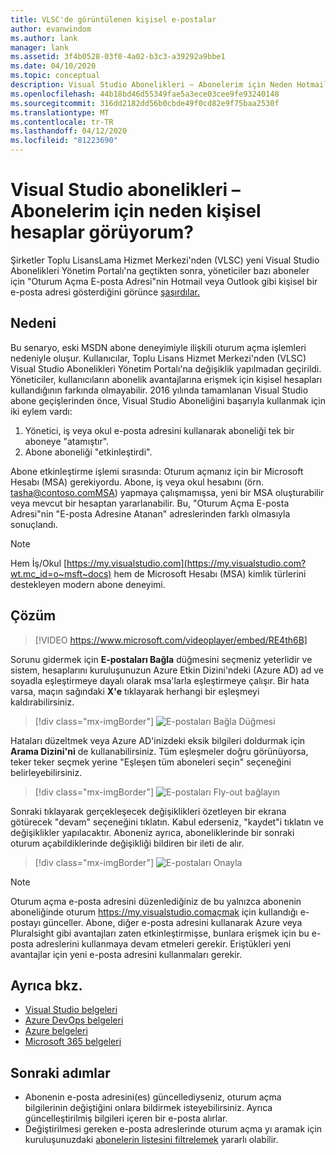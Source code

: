 ```yaml
---
title: VLSC'de görüntülenen kişisel e-postalar
author: evanwindom
ms.author: lank
manager: lank
ms.assetid: 3f4b0528-03f0-4a02-b3c3-a39292a9bbe1
ms.date: 04/10/2020
ms.topic: conceptual
description: Visual Studio Abonelikleri – Abonelerim için Neden Hotmail veya Gmail Adreslerini Görüyorum?
ms.openlocfilehash: 44b18bd46d55349fae5a3ece03cee9fe93240148
ms.sourcegitcommit: 316dd2182dd56b0cbde49f0cd82e9f75baa2530f
ms.translationtype: MT
ms.contentlocale: tr-TR
ms.lasthandoff: 04/12/2020
ms.locfileid: "81223690"
---
```

# <a name="visual-studio-subscriptions--why-do-i-see-personal-accounts-for-my-subscribers"></a>Visual Studio abonelikleri – Abonelerim için neden kişisel hesaplar görüyorum?
Şirketler Toplu LisansLama Hizmet Merkezi'nden (VLSC) yeni Visual Studio Abonelikleri Yönetim Portalı'na geçtikten sonra, yöneticiler bazı aboneler için "Oturum Açma E-posta Adresi"nin Hotmail veya Outlook gibi kişisel bir e-posta adresi gösterdiğini görünce [şaşırdılar.](https://manage.visualstudio.com)  

## <a name="cause"></a>Nedeni
Bu senaryo, eski MSDN abone deneyimiyle ilişkili oturum açma işlemleri nedeniyle oluşur. Kullanıcılar, Toplu Lisans Hizmet Merkezi'nden (VLSC) Visual Studio Abonelikleri Yönetim Portalı'na değişiklik yapılmadan geçirildi. Yöneticiler, kullanıcıların abonelik avantajlarına erişmek için kişisel hesapları kullandığının farkında olmayabilir. 2016 yılında tamamlanan Visual Studio abone geçişlerinden önce, Visual Studio Aboneliğini başarıyla kullanmak için iki eylem vardı:
1. Yönetici, iş veya okul e-posta adresini kullanarak aboneliği tek bir aboneye "atamıştır".
2. Abone aboneliği "etkinleştirdi".

Abone etkinleştirme işlemi sırasında: Oturum açmanız için bir Microsoft Hesabı (MSA) gerekiyordu. Abone, iş veya okul hesabını (örn. tasha@contoso.comMSA) yapmaya çalışmamışsa, yeni bir MSA oluşturabilir veya mevcut bir hesaptan yararlanabilir. Bu, "Oturum Açma E-posta Adresi"nin "E-posta Adresine Atanan" adreslerinden farklı olmasıyla sonuçlandı.

> [!NOTE]
> Hem İş/Okul [https://my.visualstudio.com](https://my.visualstudio.com?wt.mc_id=o~msft~docs) hem de Microsoft Hesabı (MSA) kimlik türlerini destekleyen modern abone deneyimi.

## <a name="solution"></a>Çözüm

> [!VIDEO https://www.microsoft.com/videoplayer/embed/RE4th6B]

Sorunu gidermek için **E-postaları Bağla** düğmesini seçmeniz yeterlidir ve sistem, hesaplarını kuruluşunuzun Azure Etkin Dizini'ndeki (Azure AD) ad ve soyadla eşleştirmeye dayalı olarak msa'larla eşleştirmeye çalışır. Bir hata varsa, maçın sağındaki **X'e** tıklayarak herhangi bir eşleşmeyi kaldırabilirsiniz.  

> [!div class="mx-imgBorder"]
> ![E-postaları Bağla Düğmesi](_img/connect-emails/connect-emails-button.png)

Hataları düzeltmek veya Azure AD'inizdeki eksik bilgileri doldurmak için **Arama Dizini'ni** de kullanabilirsiniz. Tüm eşleşmeler doğru görünüyorsa, teker teker seçmek yerine "Eşleşen tüm aboneleri seçin" seçeneğini belirleyebilirsiniz.  

> [!div class="mx-imgBorder"]
> ![E-postaları Fly-out bağlayın](_img/connect-emails/connect-emails-flyout.png)

Sonraki tıklayarak gerçekleşecek değişiklikleri özetleyen bir ekrana götürecek "devam" seçeneğini tıklatın. Kabul ederseniz, "kaydet"i tıklatın ve değişiklikler yapılacaktır. Aboneniz ayrıca, aboneliklerinde bir sonraki oturum açabildiklerinde değişikliği bildiren bir ileti de alır.   

> [!div class="mx-imgBorder"]
> ![E-postaları Onayla](_img/connect-emails/connect-emails-confirm.png) 

> [!NOTE]
> Oturum açma e-posta adresini düzenlediğiniz de bu yalnızca abonenin aboneliğinde oturum https://my.visualstudio.comaçmak için kullandığı e-postayı günceller. Abone, diğer e-posta adresini kullanarak Azure veya Pluralsight gibi avantajları zaten etkinleştirmişse, bunlara erişmek için bu e-posta adreslerini kullanmaya devam etmeleri gerekir. Eriştükleri yeni avantajlar için yeni e-posta adresini kullanmaları gerekir. 

## <a name="see-also"></a>Ayrıca bkz.
- [Visual Studio belgeleri](https://docs.microsoft.com/visualstudio/)
- [Azure DevOps belgeleri](https://docs.microsoft.com/azure/devops/)
- [Azure belgeleri](https://docs.microsoft.com/azure/)
- [Microsoft 365 belgeleri](https://docs.microsoft.com/microsoft-365/)

##  <a name="next-steps"></a>Sonraki adımlar
- Abonenin e-posta adresini(es) güncellediyseniz, oturum açma bilgilerinin değiştiğini onlara bildirmek isteyebilirsiniz.  Ayrıca güncelleştirilmiş bilgileri içeren bir e-posta alırlar.
- Değiştirilmesi gereken e-posta adreslerinde oturum açma yı aramak için kuruluşunuzdaki [abonelerin listesini filtrelemek](search-license.md) yararlı olabilir.  
